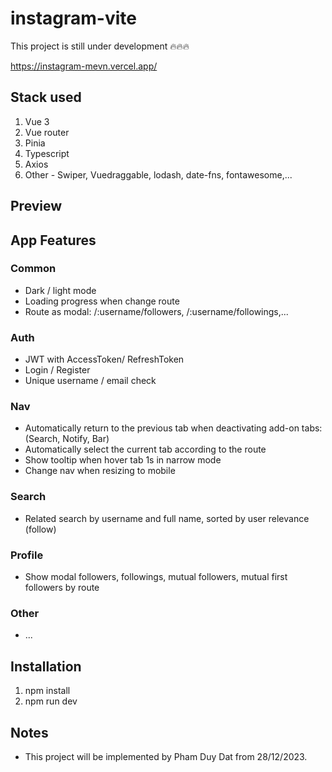 # instagram-vite

This project is still under development 🔥🔥🔥

https://instagram-mevn.vercel.app/

## Stack used

1. Vue 3
2. Vue router
3. Pinia
4. Typescript
5. Axios
6. Other - Swiper, Vuedraggable, lodash, date-fns, fontawesome,...

## Preview

## App Features

### Common

- Dark / light mode
- Loading progress when change route
- Route as modal: /:username/followers, /:username/followings,...

### Auth

- JWT with AccessToken/ RefreshToken
- Login / Register
- Unique username / email check

### Nav

- Automatically return to the previous tab when deactivating add-on tabs: (Search, Notify, Bar)
- Automatically select the current tab according to the route
- Show tooltip when hover tab 1s in narrow mode
- Change nav when resizing to mobile

### Search

- Related search by username and full name, sorted by user relevance (follow)

### Profile

- Show modal followers, followings, mutual followers, mutual first followers by route

### Other

- ...

## Installation

1. npm install
2. npm run dev

## Notes

- This project will be implemented by Pham Duy Dat from 28/12/2023.
